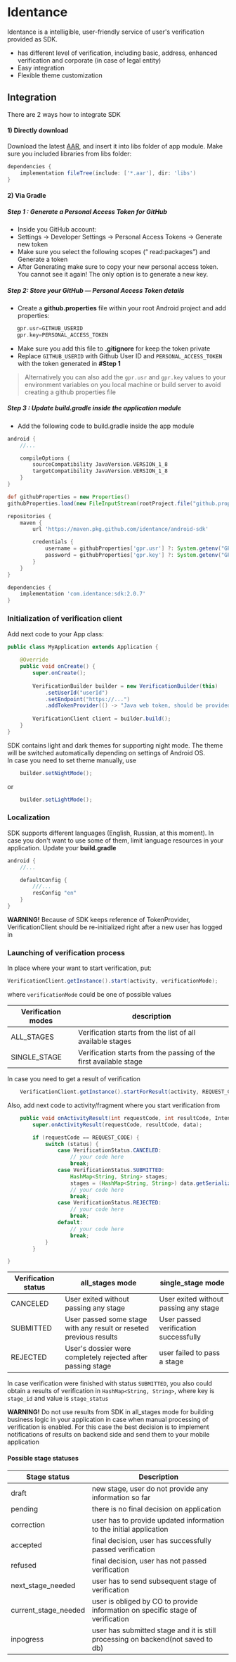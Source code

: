 # Identance

Identance is a intelligible, user-friendly service of user's verification provided as SDK.

- has different level of verification, including basic, address, enhanced verification and corporate (in case of legal entity)
- Easy integration
- Flexible theme customization

## Integration

There are 2 ways how to integrate SDK
#### 1) **Directly download**
Download the latest [AAR](https://github.com/identance/android-sdk), and insert it into libs folder of app module. Make sure you included libraries from libs folder:
```groovy
dependencies {
    implementation fileTree(include: ['*.aar'], dir: 'libs')
}
```

#### 2) Via **Gradle**

##### Step 1 : Generate a Personal Access Token for GitHub
* Inside you GitHub account:
* Settings -> Developer Settings -> Personal Access Tokens -> Generate new token
* Make sure you select the following scopes (“ read:packages”) and Generate a token
* After Generating make sure to copy your new personal access token. You cannot see it again! The only option is to generate a new key.

##### Step 2: Store your GitHub — Personal Access Token details
* Create a <strong>github.properties</strong> file within your root Android project and add properties:
```groovy
   gpr.usr=GITHUB_USERID  
   gpr.key=PERSONAL_ACCESS_TOKEN
```

* Make sure you add this file to <strong>.gitignore</strong> for keep the token private
* Replace ```GITHUB_USERID``` with Github User ID and ```PERSONAL_ACCESS_TOKEN``` with the token generated in **#Step 1**

> Alternatively you can also add the ```gpr.usr``` and ```gpr.key``` values to your environment variables on you local machine or build server to avoid creating a github properties file

##### Step 3 : Update build.gradle inside the application module
* Add the following code to build.gradle inside the app module

```groovy
android {
    //...

    compileOptions {
        sourceCompatibility JavaVersion.VERSION_1_8
        targetCompatibility JavaVersion.VERSION_1_8
    }
}

def githubProperties = new Properties() 
githubProperties.load(new FileInputStream(rootProject.file("github.properties")))

repositories {
    maven {
        url 'https://maven.pkg.github.com/identance/android-sdk'

        credentials {
            username = githubProperties['gpr.usr'] ?: System.getenv("GPR_USER")
            password = githubProperties['gpr.key'] ?: System.getenv("GPR_API_KEY")
        }
    }
}

dependencies {
    implementation 'com.identance:sdk:2.0.7'
}
```

### Initialization of verification client

Add next code to your App class:

```java
public class MyApplication extends Application {
  
    @Override
    public void onCreate() {
        super.onCreate();
		
        VerificationBuilder builder = new VerificationBuilder(this)
            .setUserId("userId")
            .setEndpoint("https://...")
            .addTokenProvider(() -> "Java web token, should be provided by merchant");
            
        VerificationClient client = builder.build();
    }
}
```
SDK contains light and dark themes for supporting night mode. The theme will be switched automatically depending on settings of Android OS.  
In case you need to set theme manually, use

```java
    builder.setNightMode();
```
or

```java
    builder.setLightMode();
```

### Localization
SDK supports different languages (English, Russian, at this moment). In case you don't want to use some of them, limit language resources in your application.  Update your **build.gradle**
```groovy
android {
    //...

    defaultConfig {
        ///...
        resConfig "en"
    }
}
```
**WARNING!**
Because of SDK keeps reference of TokenProvider, VerificationClient should be re-initialized right after a new user has logged in


### Launching of verification process

In place where your want to start verification, put:

```java
VerificationClient.getInstance().start(activity, verificationMode);
```

where ```verificationMode``` could be one of possible values

| Verification modes         | description |
|--------------|--------------|
| ALL_STAGES   | Verification starts from the list of all available stages |
| SINGLE_STAGE | Verification starts from the passing of the first available stage

In case you need to get a result of verification
```java
    VerificationClient.getInstance().startForResult(activity, REQUEST_CODE, verificationMode);
```

Also, add next code to activity/fragment where you start verification from
```java
	public void onActivityResult(int requestCode, int resultCode, Intent data) {
		super.onActivityResult(requestCode, resultCode, data);

		if (requestCode == REQUEST_CODE) {
		    switch (status) {
                case VerificationStatus.CANCELED:
                    // your code here
                    break;
                case VerificationStatus.SUBMITTED:
                    HashMap<String, String> stages;
                    stages = (HashMap<String, String>) data.getSerializableExtra(VerificationClient.EXTRAS_RESULT_VERIFICATION);
                    // your code here
                    break;
                case VerificationStatus.REJECTED:
                    // your code here
                    break;
                default:
                    // your code here
                    break;
            }
		}

}
```

| Verification status         | all_stages mode | single_stage mode
|--------------|--------------|--------------|
| CANCELED| User exited without passing any stage | User exited without passing any stage
| SUBMITTED| User passed some stage with any result or reseted previous results | User passed verification successfully
| REJECTED| User's dossier were completely rejected after passing stage | user failed to pass a stage

In case verification were finished with status ```SUBMITTED```, you also could obtain a results of
verification in ```HashMap<String, String>```, where key is ```stage_id``` and value is ```stage_status```

**WARNING!**
Do not use results from SDK in all_stages mode for building business logic in your application
in case when manual processing of verification is enabled.
For this case the best decision is to implement notifications of results on backend side and send them to your mobile application

#### Possible stage statuses
| Stage status         | Description
|--------------|--------------|
| draft| new stage, user do not provide any information so far
| pending| there is no final decision on application
| correction| user has to provide updated information to the initial application
| accepted| final decision, user has successfully passed verification
| refused| final decision, user has not passed verification
| next_stage_needed| user has to send subsequent stage of verification
| current_stage_needed| user is obliged by CO to provide information on specific stage of verification
| inpogress| user has submitted stage and it is still processing on backend(not saved to db)